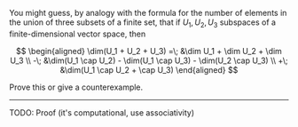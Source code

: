 You might guess, by analogy with the formula for the number of elements in the union of three subsets of a finite set, that if $U_1,U_2,U_3$ subspaces of a finite-dimensional vector space, then

$$
\begin{aligned}
\dim(U_1 + U_2 + U_3)
=\; &\dim U_1 + \dim U_2 + \dim U_3 \\
-\; &\dim(U_1 \cap U_2) - \dim(U_1 \cap U_3) - \dim(U_2 \cap U_3) \\
+\; &\dim(U_1 \cap U_2 + \cap U_3)
\end{aligned}
$$

Prove this or give a counterexample.

---

TODO: Proof (it's computational, use associativity)